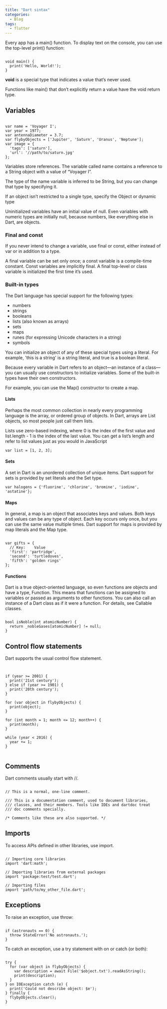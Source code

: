 ```yaml
---
title: "Dart sintax"
categories:
  - Blog
tags:
  - flutter
---
```


Every app has a main() function. To display text on the console, you can use the top-level print() function:

<pre><code>
void main() {
  print('Hello, World!');
}
</code></pre>

<b>void</b> is a special type that indicates a value that’s never used. 

Functions like main() that don’t explicitly return a value have the void return type.

<h2>Variables</h2>

<pre><code>
var name = 'Voyager I';
var year = 1977;
var antennaDiameter = 3.7;
var flybyObjects = ['Jupiter', 'Saturn', 'Uranus', 'Neptune'];
var image = {
  'tags': ['saturn'],
  'url': '//path/to/saturn.jpg'
};
</code></pre>

Variables store references. The variable called name contains a reference to a String object with a value of “Voyager I”.

The type of the name variable is inferred to be String, but you can change that type by specifying it.

If an object isn’t restricted to a single type, specify the Object or dynamic type

Uninitialized variables have an initial value of null. Even variables with numeric types are initially null, because numbers, like everything else in Dart, are objects.

<h3>Final and const</h3>

If you never intend to change a variable, use final or const, either instead of var or in addition to a type. 

A final variable can be set only once; a const variable is a compile-time constant. Const variables are implicitly final. A final top-level or class variable is initialized the first time it’s used.

<h3>Built-in types</h3>

The Dart language has special support for the following types:
<ul>
<li>numbers</li>
<li>strings</li>
<li>booleans</li>
<li>lists (also known as arrays)</li>
<li>sets</li>
<li>maps</li>
<li>runes (for expressing Unicode characters in a string)</li>
<li>symbols</li>
</ul>

You can initialize an object of any of these special types using a literal. For example, 'this is a string' is a string literal, and true is a boolean literal.

Because every variable in Dart refers to an object—an instance of a class—you can usually use constructors to initialize variables. Some of the built-in types have their own constructors.

 For example, you can use the Map() constructor to create a map.
 
<h4>Lists</h4>

Perhaps the most common collection in nearly every programming language is the array, or ordered group of objects. In Dart, arrays are List objects, so most people just call them lists.

Lists use zero-based indexing, where 0 is the index of the first value and list.length - 1 is the index of the last value. You can get a list’s length and refer to list values just as you would in JavaScript

<pre><code>var list = [1, 2, 3];</code></pre>

<h4>Sets</h4>

A set in Dart is an unordered collection of unique items. Dart support for sets is provided by set literals and the Set type.

<pre><code>var halogens = {'fluorine', 'chlorine', 'bromine', 'iodine', 'astatine'};</code></pre>

<h4>Maps</h4>

In general, a map is an object that associates keys and values. Both keys and values can be any type of object. Each key occurs only once, but you can use the same value multiple times. Dart support for maps is provided by map literals and the Map type.

<pre><code>
var gifts = {
  // Key:    Value
  'first': 'partridge',
  'second': 'turtledoves',
  'fifth': 'golden rings'
};
</code></pre>

<h4>Functions</h4>

Dart is a true object-oriented language, so even functions are objects and have a type, Function. This means that functions can be assigned to variables or passed as arguments to other functions. You can also call an instance of a Dart class as if it were a function. For details, see Callable classes.

<pre><code>
bool isNoble(int atomicNumber) {
  return _nobleGases[atomicNumber] != null;
}
</code></pre>

<h2>Control flow statements</h2>

Dart supports the usual control flow statement.

<pre><code>

if (year >= 2001) {
  print('21st century');
} else if (year >= 1901) {
  print('20th century');
}

for (var object in flybyObjects) {
  print(object);
}

for (int month = 1; month <= 12; month++) {
  print(month);
}

while (year < 2016) {
  year += 1;
}

</code></pre>

<h2>Comments</h2>

Dart comments usually start with //.

<pre><code>
// This is a normal, one-line comment.

/// This is a documentation comment, used to document libraries,
/// classes, and their members. Tools like IDEs and dartdoc treat
/// doc comments specially.

/* Comments like these are also supported. */
</code></pre>

<h2>Imports</h2>

To access APIs defined in other libraries, use import.
<pre><code>
// Importing core libraries
import 'dart:math';

// Importing libraries from external packages
import 'package:test/test.dart';

// Importing files
import 'path/to/my_other_file.dart';
</code></pre>

<h2>Exceptions</h2>

To raise an exception, use throw:
<pre><code>
if (astronauts == 0) {
  throw StateError('No astronauts.');
}
</code></pre>

To catch an exception, use a try statement with on or catch (or both):
<pre><code>
try {
  for (var object in flybyObjects) {
    var description = await File('$object.txt').readAsString();
    print(description);
  }
} on IOException catch (e) {
  print('Could not describe object: $e');
} finally {
  flybyObjects.clear();
}
</code></pre>